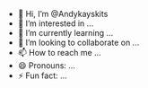 - 👋 Hi, I’m @Andykayskits
- 👀 I’m interested in ...
- 🌱 I’m currently learning ...
- 💞️ I’m looking to collaborate on ...
- 📫 How to reach me ...
- 😄 Pronouns: ...
- ⚡ Fun fact: ...

<!---
Andykayskits/Andykayskits is a ✨ special ✨ repository because its `README.md` (this file) appears on your GitHub profile.
You can click the Preview link to take a look at your changes.
--->
